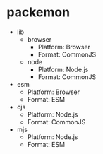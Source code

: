 # packemon

- lib
  - browser
    - Platform: Browser
    - Format: CommonJS
  - node
    - Platform: Node.js
    - Format: CommonJS
- esm
    - Platform: Browser
    - Format: ESM
- cjs
    - Platform: Node.js
    - Format: CommonJS 
- mjs
    - Platform: Node.js
    - Format: ESM 
